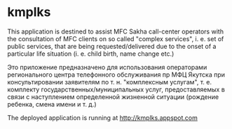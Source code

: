 kmplks
======
This application is destined to assist MFC Sakha call-center operators with the
consultation of MFC clients on so called "complex services", i. e. set of
public services, that are being requested/delivered due to the onset of a
particular life situation (i. e. child birth, name change etc.)

Это приложение предназначено для использования операторами регионального
центра телефонного обслуживания пр МФЦ Якутска при консультировании заявителям
по т. н. "комплексным услугам", т. е. комплекту государственных/муниципальных
услуг, предоставляемых в связи с наступлением определенной жизненной ситуации
(рождение ребенка, смена имени и т. д.)

The deployed application is running at http://kmplks.appspot.com